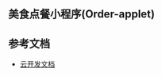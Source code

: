 ## 美食点餐小程序(Order-applet)

## 参考文档

- [云开发文档](https://developers.weixin.qq.com/miniprogram/dev/wxcloud/basis/getting-started.html)

